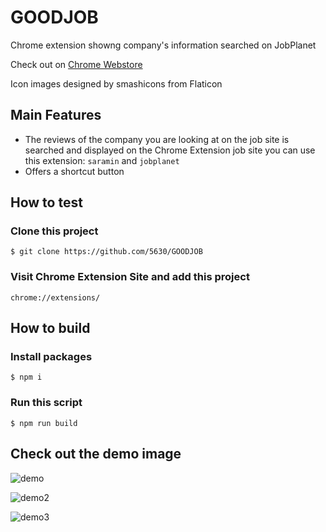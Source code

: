 # GOODJOB
Chrome extension showng company's information searched on JobPlanet

Check out on [Chrome Webstore](https://chrome.google.com/webstore/detail/goodjob/chmdlaojeajbilalafghhimfipenojgk)

Icon images designed by smashicons from Flaticon


## Main Features
- The reviews of the company you are looking at on the job site is searched and displayed on the Chrome Extension
job site you can use this extension: `saramin` and `jobplanet`
-  Offers a shortcut button

## How to test
### Clone this project
```
$ git clone https://github.com/5630/GOODJOB
```
### Visit Chrome Extension Site and add this project
```
chrome://extensions/
```

## How to build
### Install packages
```
$ npm i
```

### Run this script
```
$ npm run build
```


## Check out the demo image
![demo](https://user-images.githubusercontent.com/16997573/54487026-aaa8cf80-48d3-11e9-9fd1-baf995904da0.gif)


![demo2](https://user-images.githubusercontent.com/16997573/54487027-ada3c000-48d3-11e9-9bc5-11adc68edea9.gif)


![demo3](https://user-images.githubusercontent.com/16997573/54487028-b0061a00-48d3-11e9-91f1-f5b8292851f0.gif)
